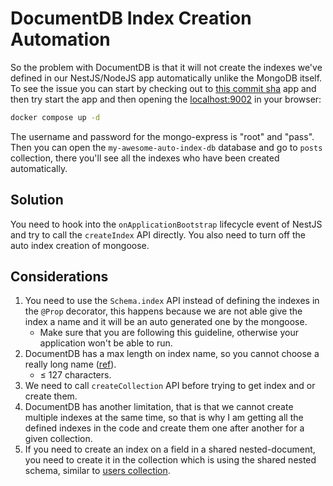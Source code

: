 # DocumentDB Index Creation Automation

So the problem with DocumentDB is that it will not create the indexes we've defined in our NestJS/NodeJS app automatically unlike the MongoDB itself. To see the issue you can start by checking out to [this commit sha](https://github.com/kasir-barati/nestjs-materials/tree/21c9227a2c2e5b114fd0edefa7146a55afc1d1c0/microservices/grpc/apps/file-upload/src/app) app and then try start the app and then opening the [localhost:9002](http://localhost:9002) in your browser:

```bash
docker compose up -d
```

The username and password for the mongo-express is "root" and "pass". Then you can open the `my-awesome-auto-index-db` database and go to `posts` collection, there you'll see all the indexes who have been created automatically.

## Solution

You need to hook into the `onApplicationBootstrap` lifecycle event of NestJS and try to call the `createIndex` API directly. You also need to turn off the auto index creation of mongoose.

## Considerations

1. You need to use the `Schema.index` API instead of defining the indexes in the `@Prop` decorator, this happens because we are not able give the index a name and it will be an auto generated one by the mongoose.
   - Make sure that you are following this guideline, otherwise your application won't be able to run.
2. DocumentDB has a max length on index name, so you cannot choose a really long name ([ref](https://docs.aws.amazon.com/documentdb/latest/developerguide/limits.html#limits-cluster)).
   - ≤ 127 characters.
3. We need to call `createCollection` API before trying to get index and or create them.
4. DocumentDB has another limitation, that is that we cannot create multiple indexes at the same time, so that is why I am getting all the defined indexes in the code and create them one after another for a given collection.
5. If you need to create an index on a field in a shared nested-document, you need to create it in the collection which is using the shared nested schema, similar to [users collection](./src/user/schemas/user.schema.ts).
